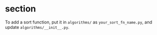 section
=======

To add a sort function, put it in `algorithms/` as `your_sort_fn_name.py`,
and update `algorithms/__init__.py`.

